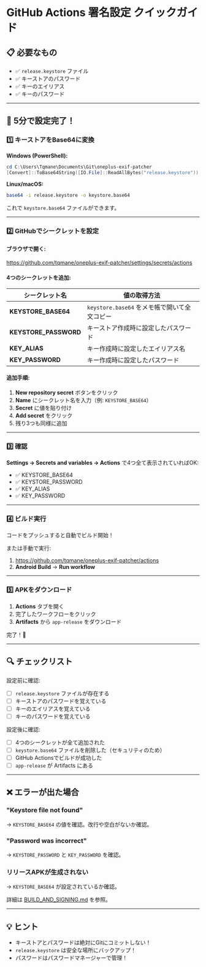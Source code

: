 # GitHub Actions 署名設定 クイックガイド

## 📋 必要なもの

- ✅ `release.keystore` ファイル
- ✅ キーストアのパスワード
- ✅ キーのエイリアス
- ✅ キーのパスワード

---

## 🚀 5分で設定完了！

### 1️⃣ キーストアをBase64に変換

**Windows (PowerShell):**
```powershell
cd C:\Users\Tqmane\Documents\Git\oneplus-exif-patcher
[Convert]::ToBase64String([IO.File]::ReadAllBytes("release.keystore")) | Out-File keystore.base64 -Encoding ASCII -NoNewline
```

**Linux/macOS:**
```bash
base64 -i release.keystore -o keystore.base64
```

これで `keystore.base64` ファイルができます。

---

### 2️⃣ GitHubでシークレットを設定

#### ブラウザで開く:
https://github.com/tqmane/oneplus-exif-patcher/settings/secrets/actions

#### 4つのシークレットを追加:

| シークレット名 | 値の取得方法 |
|--------------|------------|
| **KEYSTORE_BASE64** | `keystore.base64` をメモ帳で開いて全文コピー |
| **KEYSTORE_PASSWORD** | キーストア作成時に設定したパスワード |
| **KEY_ALIAS** | キー作成時に設定したエイリアス名 |
| **KEY_PASSWORD** | キー作成時に設定したパスワード |

#### 追加手順:
1. **New repository secret** ボタンをクリック
2. **Name** にシークレット名を入力（例: `KEYSTORE_BASE64`）
3. **Secret** に値を貼り付け
4. **Add secret** をクリック
5. 残り3つも同様に追加

---

### 3️⃣ 確認

**Settings → Secrets and variables → Actions** で4つ全て表示されていればOK:

- ✅ KEYSTORE_BASE64
- ✅ KEYSTORE_PASSWORD  
- ✅ KEY_ALIAS
- ✅ KEY_PASSWORD

---

### 4️⃣ ビルド実行

コードをプッシュすると自動でビルド開始！

または手動で実行:
1. https://github.com/tqmane/oneplus-exif-patcher/actions
2. **Android Build** → **Run workflow**

---

### 5️⃣ APKをダウンロード

1. **Actions** タブを開く
2. 完了したワークフローをクリック
3. **Artifacts** から `app-release` をダウンロード

完了！🎉

---

## 🔍 チェックリスト

設定前に確認:

- [ ] `release.keystore` ファイルが存在する
- [ ] キーストアのパスワードを覚えている
- [ ] キーのエイリアスを覚えている
- [ ] キーのパスワードを覚えている

設定後に確認:

- [ ] 4つのシークレットが全て追加された
- [ ] `keystore.base64` ファイルを削除した（セキュリティのため）
- [ ] GitHub Actionsでビルドが成功した
- [ ] `app-release` が Artifacts にある

---

## ❌ エラーが出た場合

### "Keystore file not found"
→ `KEYSTORE_BASE64` の値を確認。改行や空白がないか確認。

### "Password was incorrect"
→ `KEYSTORE_PASSWORD` と `KEY_PASSWORD` を確認。

### リリースAPKが生成されない
→ `KEYSTORE_BASE64` が設定されているか確認。

詳細は [BUILD_AND_SIGNING.md](BUILD_AND_SIGNING.md) を参照。

---

## 💡 ヒント

- キーストアとパスワードは絶対にGitにコミットしない！
- `release.keystore` は安全な場所にバックアップ！
- パスワードはパスワードマネージャーで管理！
